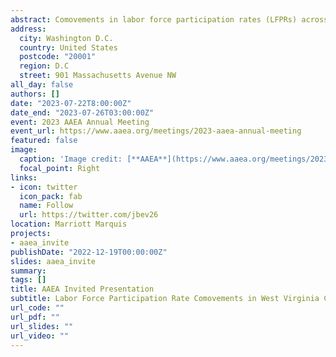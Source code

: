 ```yaml
---
abstract: Comovements in labor force participation rates (LFPRs) across U.S. counties have the potential to amplify labor market shocks on a wider scale. This study examines the dynamic effects of state, Metro/Non-Metro, and county labor market shocks on labor force participation rates in West Virginia. In the first stage, using a dynamic factor model, we find that non-metropolitan and county-specific components are dominant contributors to the observed variations in the change in West Virginia LFPRs. In the second stage, using a fixed effects panel model, we find county demographics, education levels, income, access to interstate highways, and industry composition are useful covariates for explaining the variance contributions of the state, metro/non-metro and county factors. Our results suggest the need for disparate labor market policies for metropolitan and non-metropolitan counties. Additionally, state-wide policies focusing on increasing income, supporting key industries and infrastructure, and encouraging college completion could increase employment and labor participation growth in West Virginia.
address:
  city: Washington D.C.
  country: United States
  postcode: "20001"
  region: D.C
  street: 901 Massachusetts Avenue NW
all_day: false
authors: []
date: "2023-07-22T8:00:00Z"
date_end: "2023-07-26T03:00:00Z"
event: 2023 AAEA Annual Meeting
event_url: https://www.aaea.org/meetings/2023-aaea-annual-meeting
featured: false
image:
  caption: 'Image credit: [**AAEA**](https://www.aaea.org/meetings/2023-aaea-annual-meeting)'
  focal_point: Right
links:
- icon: twitter
  icon_pack: fab
  name: Follow
  url: https://twitter.com/jbev26
location: Marriott Marquis
projects:
- aaea_invite
publishDate: "2022-12-19T00:00:00Z"
slides: aaea_invite
summary: 
tags: []
title: AAEA Invited Presentation
subtitle: Labor Force Participation Rate Comovements in West Virginia Counties
url_code: ""
url_pdf: ""
url_slides: ""
url_video: ""
---
```


<!--{{% callout note %}}"
Click on the **Slides** button above to view the built-in slides feature.
#{{% /callout %}}

Slides can be added in a few ways:

#- **Create** slides using Wowchemy's [_Slides_](https://wowchemy.com/docs/managing-content/#create-slides) feature and #link using `slides` parameter in the front matter of the talk file
#- **Upload** an existing slide deck to `static/` and link using `url_slides` parameter in the front matter of the talk #file
#- **Embed** your slides (e.g. Google Slides) or presentation video on this page using #[shortcodes]#(https://wowchemy.com/docs/writing-markdown-latex/).

#Further event details, including [page elements](https://wowchemy.com/docs/writing-markdown-latex/) such as image #galleries, can be added to the body of this page.
-->
